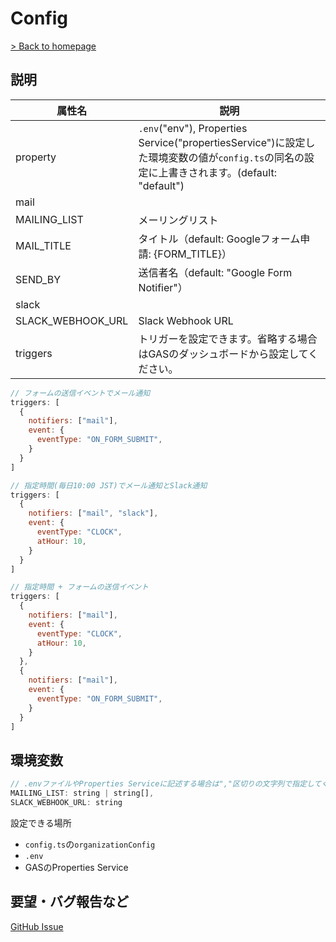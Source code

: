 # Config

[> Back to homepage](../README.md)

## 説明

| 属性名 | 説明 |
| - | - |
| property | `.env`("env"), Properties Service("propertiesService")に設定した環境変数の値が`config.ts`の同名の設定に上書きされます。(default: "default") |
| mail |  |
| MAILING_LIST | メーリングリスト |
| MAIL_TITLE | タイトル（default: Googleフォーム申請: {FORM_TITLE}） |
| SEND_BY | 送信者名（default: "Google Form Notifier"） |
| slack |  |
| SLACK_WEBHOOK_URL | Slack Webhook URL |
| triggers | トリガーを設定できます。省略する場合はGASのダッシュボードから設定してください。|

```js
// フォームの送信イベントでメール通知
triggers: [
  {
    notifiers: ["mail"],
    event: {
      eventType: "ON_FORM_SUBMIT",
    }
  }
]

// 指定時間(毎日10:00 JST)でメール通知とSlack通知
triggers: [
  {
    notifiers: ["mail", "slack"],
    event: {
      eventType: "CLOCK",
      atHour: 10,
    }
  }
]

// 指定時間 + フォームの送信イベント
triggers: [
  {
    notifiers: ["mail"],
    event: {
      eventType: "CLOCK",
      atHour: 10,
    }
  },
  {
    notifiers: ["mail"],
    event: {
      eventType: "ON_FORM_SUBMIT",
    }
  }
]
```

## 環境変数

```js
// .envファイルやProperties Serviceに記述する場合は","区切りの文字列で指定してください
MAILING_LIST: string | string[], 
SLACK_WEBHOOK_URL: string
```

設定できる場所

- `config.ts`の`organizationConfig`
- `.env`
- GASのProperties Service

## 要望・バグ報告など

[GitHub Issue](https://github.com/x7ddf74479jn5/google-form-notification/issue)
